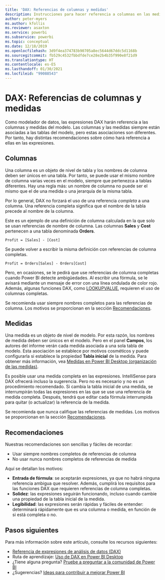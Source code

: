 ```yaml
---
title: 'DAX: Referencias de columnas y medidas'
description: Instrucciones para hacer referencia a columnas en las medidas en expresiones DAX.
author: peter-myers
ms.author: kfollis
ms.reviewer: asaxton
ms.service: powerbi
ms.subservice: powerbi
ms.topic: conceptual
ms.date: 12/18/2019
ms.openlocfilehash: 3d9f4ea374783b90705a8ec5644d67ddc5d1168b
ms.sourcegitcommit: fb529c4532fbbdfde7ce28e2b4b35f990e8f21d9
ms.translationtype: HT
ms.contentlocale: es-ES
ms.lasthandoff: 01/30/2021
ms.locfileid: "99088543"
---
```

# <a name="dax-column-and-measure-references"></a>DAX: Referencias de columnas y medidas

Como modelador de datos, las expresiones DAX harán referencia a las columnas y medidas del modelo. Las columnas y las medidas siempre están asociadas a las tablas del modelo, pero estas asociaciones son diferentes. Por tanto, hay distintas recomendaciones sobre cómo hará referencia a ellas en las expresiones.

## <a name="columns"></a>Columnas

Una columna es un objeto de nivel de tabla y los nombres de columna deben ser únicos en una tabla. Por tanto, se puede usar el mismo nombre de columna varias veces en el modelo, siempre que pertenezca a tablas diferentes. Hay una regla más: un nombre de columna no puede ser el mismo que el de una medida o una jerarquía de la misma tabla.

Por lo general, DAX no forzará el uso de una referencia _completa_ a una columna. Una referencia completa significa que el nombre de la tabla precede al nombre de la columna.

Este es un ejemplo de una definición de columna calculada en la que solo se usan referencias de nombre de columna. Las columnas **Sales** y **Cost** pertenecen a una tabla denominada **Orders**.

```dax
Profit = [Sales] - [Cost]
```

Se puede volver a escribir la misma definición con referencias de columna completas.

```dax
Profit = Orders[Sales] - Orders[Cost]
```

Pero, en ocasiones, se le pedirá que use referencias de columna completas cuando Power BI detecte ambigüedades. Al escribir una fórmula, se le avisará mediante un mensaje de error con una línea ondulada de color rojo. Además, algunas funciones DAX, como [LOOKUPVALUE](/dax/lookupvalue-function-dax), requieren el uso de columnas completas.

Se recomienda usar siempre nombres completos para las referencias de columna. Los motivos se proporcionan en la sección [Recomendaciones](#recommendations).

## <a name="measures"></a>Medidas

Una medida es un objeto de nivel de modelo. Por esta razón, los nombres de medida deben ser únicos en el modelo. Pero en el panel **Campos**, los autores del informe verán cada medida asociada a una sola tabla de modelo. Esta asociación se establece por motivos cosméticos y puede configurarla si establece la propiedad **Tabla inicial** de la medida. Para obtener más información, vea [Medidas en Power BI Desktop (organización de las medidas)](../transform-model/desktop-measures.md#organizing-your-measures).

Es posible usar una medida completa en las expresiones. IntelliSense para DAX ofrecerá incluso la sugerencia. Pero no es necesario y no es un procedimiento recomendado. Si cambia la tabla inicial de una medida, se interrumpirán todas las expresiones en las que se use una referencia de medida completa. Después, tendrá que editar cada fórmula interrumpida para quitar (o actualizar) la referencia de la medida.

Se recomienda que nunca califique las referencias de medidas. Los motivos se proporcionan en la sección [Recomendaciones](#recommendations).

## <a name="recommendations"></a>Recomendaciones

Nuestras recomendaciones son sencillas y fáciles de recordar:

- Usar siempre nombres completos de referencias de columna
- No usar nunca nombres completos de referencias de medida

Aquí se detallan los motivos:

- **Entrada de fórmula**: se aceptarán expresiones, ya que no habrá ninguna referencia ambigua que resolver. Además, cumplirá los requisitos para las funciones DAX que requieren referencias de columna completas.
- **Solidez**: las expresiones seguirán funcionando, incluso cuando cambie una propiedad de la tabla inicial de la medida.
- **Legibilidad**: las expresiones serán rápidas y fáciles de entender: determinará rápidamente que es una columna o medida, en función de si está completa o no.

## <a name="next-steps"></a>Pasos siguientes

Para más información sobre este artículo, consulte los recursos siguientes:

- [Referencia de expresiones de análisis de datos (DAX)](/dax/)
- Ruta de aprendizaje: [Uso de DAX en Power BI Desktop](/learn/paths/dax-power-bi/)
- ¿Tiene alguna pregunta? [Pruebe a preguntar a la comunidad de Power BI](https://community.powerbi.com/)
- ¿Sugerencias? [Ideas para contribuir a mejorar Power BI](https://ideas.powerbi.com)